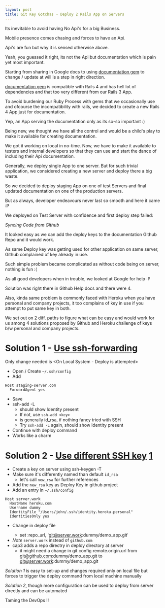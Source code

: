 ```yaml
---
layout: post
title: Git Key Gotchas - Deploy 2 Rails App on Servers 
---
```


Its inevitable to avoid having No Api's for a big Business.

Mobile presence comes chasing and forces to have an Api.

Api's are fun but why it is sensed otherwise above.

Yeah, you guessed it right, its not the Api but documentation which is
pain yet most important.

Starting from sharing in Google docs to using [documentation
gem](https://github.com/adamcooke/documentation) to
change / update at will is a step in right direction.

[documentation
gem](https://github.com/adamcooke/documentation) is compatible with Rails 4 and has hell lot of
dependencies and that too very different from our Rails 3 App.

To avoid burdening our Ruby Process with gems that we occasionally use
and ofcourse the incompatibility with rails, we decided to create a new
Rails 4 App just for documentation.

Yep, an App serving the documentation only as its so-so important :)

Being new, we thought we have all the control and would be a child's
play to make it available for creating documentation.

We got it working on local in no-time. Now, we have to make it available
to testers and internal developers so that they can use and start the
dance of including their Api documentation.

Generally, we deploy single App to one server. But for such trivial
application, we considered creating a new server and deploy there a big
waste.

So we decided to deploy staging App on one of test Servers and final
updated documentation on one of the production servers.

But as always, developer endeavours never last so smooth and here it
came :P

We deployed on Test Server with confidence and first deploy step failed:

*Syncing Code from Github*

It looked easy as we can add the deploy keys to the documentation Github
Repo and it would work.

As same Deploy key was getting used for other application on same
server, Github complained of key already in use.

Such simple problem became complicated as without code being on server,
nothing is fun :(

As all good developers when in trouble, we looked at Google for help :P

Solution was right there in Github Help docs and there were 4.

Also, kinda same problem is commonly faced with Heroku when you have
personal and company projects, it too complains of key in use if you
attempt to put same key in both.

We set out on 2 diff. paths to figure what can be easy and would work
for us among 4 solutions proposed by Github and Heroku challenge of keys
b/w personal and company projects.

Solution 1 - [Use ssh-forwarding](https://developer.github.com/guides/using-ssh-agent-forwarding/)
======

Only change needed is <On Local System - Deploy is attempted>

- Open / Create `~/.ssh/config`
- Add

```
Host staging-server.com
  ForwardAgent yes
```
- Save
- ssh-add -L
  - should show Identity present
  - If not, use `ssh-add <key>`
  - <key> is generally id_rsa, if nothing fancy tried with SSH
  - Try `ssh-add -L` again, should show Identity present
- Continue with deploy command
- Works like a charm

Solution 2 - [Use different SSH key](http://stackoverflow.com/questions/7927750/specify-an-ssh-key-for-git-push-for-a-given-domain) [1](http://superuser.com/questions/366649/ssh-config-same-host-but-different-keys-and-usernames)
=====

- Create a key on server using ssh-keygen -T
- Make sure it's differently named than default `id_rsa`
  - let's call `new_rsa` for further references
- Add the `new_rsa` key as Deploy Key in github project 
- Add an entry in `~/.ssh/config`

```
Host server.work
  HostName heroku.com
  Username dummy
  IdentityFile "/Users/john/.ssh/identity.heroku.personal"
  IdentitiesOnly yes
```
- Change in deploy file <cap setup assumed for deploy>
  - set :repo_url, 'git@server.work:dummy/demo_app.git'
- *Note* `server.work` instead of `github.com`
- cap3 adds a repo directry in deploy directory at server
  - it might need a change in git config remote.origin.url from
    git@github.com:dummy/demo_app.git to git@server.work:dummy/demo_app.git 

*Solution 1* is easy to set-up and changes required only on local file but
forces to trigger the deploy command from local machine manually <No
automatic deploys>

*Solution 2*, though more configuration can be used to deploy from server
directly and can be automated

Taming the DevOps !!
